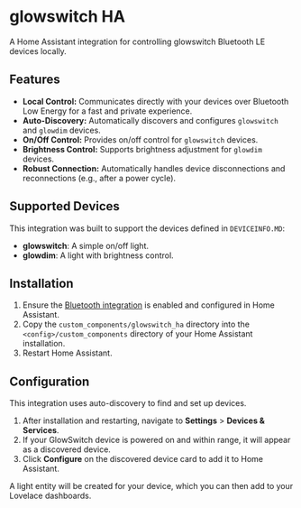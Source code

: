 # glowswitch HA

A Home Assistant integration for controlling glowswitch Bluetooth LE devices locally.

## Features

*   **Local Control:** Communicates directly with your devices over Bluetooth Low Energy for a fast and private experience.
*   **Auto-Discovery:** Automatically discovers and configures `glowswitch` and `glowdim` devices.
*   **On/Off Control:** Provides on/off control for `glowswitch` devices.
*   **Brightness Control:** Supports brightness adjustment for `glowdim` devices.
*   **Robust Connection:** Automatically handles device disconnections and reconnections (e.g., after a power cycle).

## Supported Devices

This integration was built to support the devices defined in `DEVICEINFO.MD`:

*   **glowswitch**: A simple on/off light.
*   **glowdim**: A light with brightness control.

## Installation

1.  Ensure the [Bluetooth integration](https://www.home-assistant.io/integrations/bluetooth/) is enabled and configured in Home Assistant.
2.  Copy the `custom_components/glowswitch_ha` directory into the `<config>/custom_components` directory of your Home Assistant installation.
3.  Restart Home Assistant.

## Configuration

This integration uses auto-discovery to find and set up devices.

1.  After installation and restarting, navigate to **Settings** > **Devices & Services**.
2.  If your GlowSwitch device is powered on and within range, it will appear as a discovered device.
3.  Click **Configure** on the discovered device card to add it to Home Assistant.

A light entity will be created for your device, which you can then add to your Lovelace dashboards.
